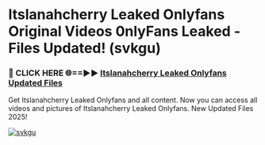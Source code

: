 # Itslanahcherry Leaked Onlyfans Original Videos 0nlyFans Leaked - Files Updated! (svkgu)

<h3>🔴 CLICK HERE 🌐==►► <a href="https://tinyurl.com/3hn5wdd3" rel="nofollow">Itslanahcherry Leaked Onlyfans Updated Files</a></h3>

Get Itslanahcherry Leaked Onlyfans and all content. Now you can access all videos and pictures of Itslanahcherry Leaked Onlyfans. New Updated Files 2025!

[![svkgu](https://i.imgur.com/4HnBqBT.gif)](https://tinyurl.com/3hn5wdd3)
